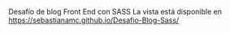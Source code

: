 Desafío de blog Front End con SASS
La vista está disponible en https://sebastianamc.github.io/Desafio-Blog-Sass/
